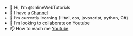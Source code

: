 - 👋 Hi, I’m @onlineWebTutorials
- 👀 I have a <a href="https://www.youtube.com/channel/UCjM3_298UUkbgeORxWBfwHg">Channel</a>
- 🌱 I’m currently learning {Html, css, javascript, python, C#}
- 💞️ I’m looking to collaborate on Youtube
- 📫 How to reach me <a href="https://www.youtube.com/channel/UCjM3_298UUkbgeORxWBfwHg">Youtube</a>

<!---
onlineWebTutorials/onlineWebTutorials is a ✨ special ✨ repository because its `README.md` (this file) appears on your GitHub profile.
You can click the Preview link to take a look at your changes.
--->
